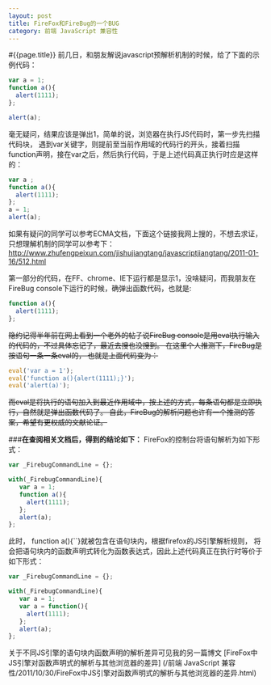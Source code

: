 ```yaml
---
layout: post
title: FireFox和FireBug的一个BUG
category: 前端 JavaScript 兼容性
---
```

#{{page.title}}
前几日，和朋友解说javascript预解析机制的时候，给了下面的示例代码：

```javascript
var a = 1;
function a(){
  alert(1111);
};

alert(a);
```
毫无疑问，结果应该是弹出1，简单的说，浏览器在执行JS代码时，第一步先扫描代码块，
遇到var关键字，则提前至当前作用域的代码行的开头，接着扫描function声明，接在var之后，然后执行代码，于是上述代码真正执行时应是这样的：

```javascript
var a ;
function a(){
  alert(1111);
};
a = 1;
alert(a);
```
如果有疑问的同学可以参考ECMA文档，下面这个链接我网上搜的，不想去求证，
只想理解机制的同学可以参考下：<http://www.zhufengpeixun.com/jishujiangtang/javascriptjiangtang/2011-01-16/512.html>

第一部分的代码，在FF、chrome、IE下运行都是显示1，没啥疑问，而我朋友在FireBug console下运行的时候，确弹出函数代码，也就是:

```javascript
function a(){
  alert(1111);
};
```
<del>隐约记得半年前在网上看到一个老外的帖子说FireBug console是用eval执行输入的代码的，不过具体忘记了，最近去搜也没搜到。
在这里个人推测下，FireBug是按语句一条一条eval的， 也就是上面代码变为：

```javascript
eval('var a = 1');
eval('function a(){alert(1111);}');
eval('alert(a)');
```
<del>而eval是将执行的语句加入到最近作用域中，按上述的方式，每条语句都是立即执行，自然就是弹出函数代码了。
自此，FireBug的解析问题也许有一个推测的答案，希望有更权威的文献论证。</del>

###**在查阅相关文档后，得到的结论如下：**
FireFox的控制台将语句解析为如下形式：

```javascript
var _FirebugCommandLine = {};

with(_FirebugCommandLine){
   var a = 1;
   function a(){
     alert(1111);
   };
   alert(a);
};
```
此时， function a(){``}就被包含在语句块内，根据firefox的JS引擎解析规则，
将会把语句块内的函数声明式转化为函数表达式，因此上述代码真正在执行时等价于如下形式：

```javascript
var _FirebugCommandLine = {};

with(_FirebugCommandLine){
   var a = 1;
   var a = function(){
     alert(1111);
   };
   alert(a);
};
```
关于不同JS引擎的语句块内函数声明的解析差异可见我的另一篇博文
[FireFox中JS引擎对函数声明式的解析与其他浏览器的差异]
(/前端 JavaScript 兼容性/2011/10/30/FireFox中JS引擎对函数声明式的解析与其他浏览器的差异.html)

